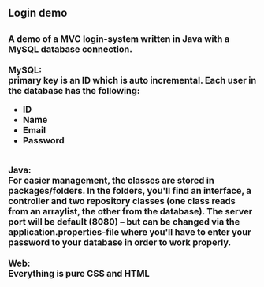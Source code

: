 <div>
  <h2>Login demo<h2>
    <small>A demo of a MVC login-system written in Java with a MySQL database connection.
    <br><br>
    MySQL:
    <br>
    primary key is an ID which is auto incremental. Each user in the database has the following:
    <ul>
      <li>ID</li>
      <li>Name</li>
      <li>Email</li>
      <li>Password</li>
    </ul>
    <br>
    Java:
    <br>
    For easier management, the classes are stored in packages/folders. In the folders, you'll find an interface, a controller and two repository classes (one class reads from an arraylist, the other from the database). The server port will be default (8080) – but can be changed via the application.properties-file where you'll have to enter your password to your database in order to work properly.
    <br><br>
    Web:
    <br>
    Everything is pure CSS and HTML
    </small>
</div>
